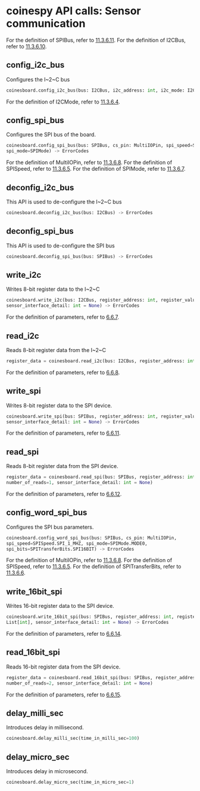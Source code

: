 # coinespy API calls: Sensor communication

For the definition of SPIBus, refer to [11.3.6.11](../definition_of_constants.md/#spibus). For the definition of I2CBus, refer to [11.3.6.10](../definition_of_constants.md/#i2cbus).
      
## config_i2c_bus
Configures the I~2~C bus

```python
coinesboard.config_i2c_bus(bus: I2CBus, i2c_address: int, i2c_mode: I2CMode) -> ErrorCodes
```

For the definition of I2CMode, refer to [11.3.6.4](../definition_of_constants.md/#i2cmode).

## config_spi_bus
Configures the SPI bus of the board.

```python
coinesboard.config_spi_bus(bus: SPIBus, cs_pin: MultiIOPin, spi_speed=SPISpeed,
spi_mode=SPIMode) -> ErrorCodes
```
For the definition of MultiIOPin, refer to [11.3.6.8](../definition_of_constants.md/#multiiopin). For the definition of SPISpeed, refer to [11.3.6.5](../definition_of_constants.md/#spispeed).
For the definition of SPIMode, refer to [11.3.6.7](../definition_of_constants.md/#spimode).

## deconfig_i2c_bus
This API is used to de-configure the I~2~C bus

```python
coinesboard.deconfig_i2c_bus(bus: I2CBus) -> ErrorCodes
```

## deconfig_spi_bus
This API is used to de-configure the SPI bus

```python
coinesboard.deconfig_spi_bus(bus: SPIBus) -> ErrorCodes
```

## write_i2c
Writes 8-bit register data to the I~2~C

```python
coinesboard.write_i2c(bus: I2CBus, register_address: int, register_value: int,
sensor_interface_detail: int = None) -> ErrorCodes
```
For the definition of parameters, refer to [6.6.7](../../../coines_api/api_calls/sensor_communication/coines_write_i2c.md).

## read_i2c
Reads 8-bit register data from the I~2~C

```python
register_data = coinesboard.read_i2c(bus: I2CBus, register_address: int, number_of_reads=1, sensor_interface_detail: int = None)
```
For the definition of parameters, refer to [6.6.8](../../../coines_api/api_calls/sensor_communication/coines_read_i2c.md).

## write_spi
Writes 8-bit register data to the SPI device.

```python
coinesboard.write_spi(bus: SPIBus, register_address: int, register_value: int,
sensor_interface_detail: int = None) -> ErrorCodes
```
For the definition of parameters, refer to [6.6.11](../../../coines_api/api_calls/sensor_communication/coines_write_spi.md).

## read_spi
Reads 8-bit register data from the SPI device.

```python
register_data = coinesboard.read_spi(bus: SPIBus, register_address: int,
number_of_reads=1, sensor_interface_detail: int = None)
```
For the definition of parameters, refer to [6.6.12](../../../coines_api/api_calls/sensor_communication/coines_read_spi.md).

## config_word_spi_bus
Configures the SPI bus parameters.

```python
coinesboard.config_word_spi_bus(bus: SPIBus, cs_pin: MultiIOPin,
spi_speed=SPISpeed.SPI_1_MHZ, spi_mode=SPIMode.MODE0,
spi_bits=SPITransferBits.SPI16BIT) -> ErrorCodes
```
For the definition of MultiIOPin, refer to [11.3.6.8](../definition_of_constants.md/#multiiopin). For the definition of SPISpeed, refer to [11.3.6.5](../definition_of_constants.md/#spispeed).
For the definition of SPITransferBits, refer to [11.3.6.6](../definition_of_constants.md/#spitransferbits).

## write_16bit_spi
Writes 16-bit register data to the SPI device.

```python
coinesboard.write_16bit_spi(bus: SPIBus, register_address: int, register_value:
List[int], sensor_interface_detail: int = None) -> ErrorCodes
```
For the definition of parameters, refer to [6.6.14](../../../coines_api/api_calls/sensor_communication/coines_write_16bit_spi.md).

## read_16bit_spi
Reads 16-bit register data from the SPI device.

```python
register_data = coinesboard.read_16bit_spi(bus: SPIBus, register_address: int,
number_of_reads=2, sensor_interface_detail: int = None)
```
For the definition of parameters, refer to [6.6.15](../../../coines_api/api_calls/sensor_communication/coines_read_16bit_spi.md).

## delay_milli_sec
Introduces delay in millisecond.

```python
coinesboard.delay_milli_sec(time_in_milli_sec=100)
```

## delay_micro_sec
Introduces delay in microsecond.

```python
coinesboard.delay_micro_sec(time_in_micro_sec=1)
```








